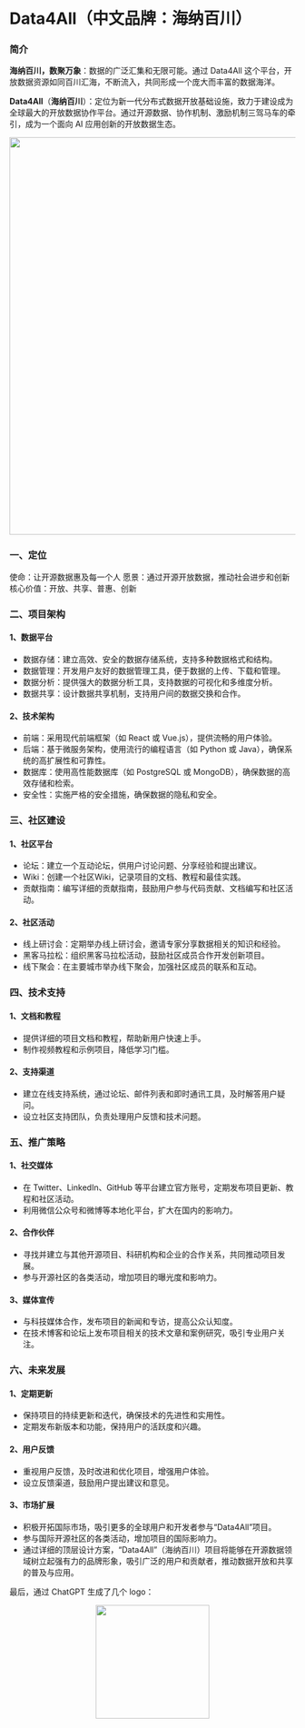 # Data4All（中文品牌：海纳百川）

### 简介
**海纳百川，数聚万象**：数据的广泛汇集和无限可能。通过 Data4All 这个平台，开放数据资源如同百川汇海，不断流入，共同形成一个庞大而丰富的数据海洋。

**Data4All**（**海纳百川**）：定位为新一代分布式数据开放基础设施，致力于建设成为全球最大的开放数据协作平台。通过开源数据、协作机制、激励机制三驾马车的牵引，成为一个面向 AI 应用创新的开放数据生态。

<div align=center>
<img src="https://github.com/user-attachments/assets/81e951b7-0be1-4cdb-a712-3fd5e25b1d42" width="700px">
</div>

### 一、定位
使命：让开源数据惠及每一个人
愿景：通过开源开放数据，推动社会进步和创新
核心价值：开放、共享、普惠、创新

### 二、项目架构

#### 1、数据平台

- 数据存储：建立高效、安全的数据存储系统，支持多种数据格式和结构。
- 数据管理：开发用户友好的数据管理工具，便于数据的上传、下载和管理。
- 数据分析：提供强大的数据分析工具，支持数据的可视化和多维度分析。
- 数据共享：设计数据共享机制，支持用户间的数据交换和合作。

#### 2、技术架构

- 前端：采用现代前端框架（如 React 或 Vue.js），提供流畅的用户体验。
- 后端：基于微服务架构，使用流行的编程语言（如 Python 或 Java），确保系统的高扩展性和可靠性。
- 数据库：使用高性能数据库（如 PostgreSQL 或 MongoDB），确保数据的高效存储和检索。
- 安全性：实施严格的安全措施，确保数据的隐私和安全。

### 三、社区建设

#### 1、社区平台

- 论坛：建立一个互动论坛，供用户讨论问题、分享经验和提出建议。
- Wiki：创建一个社区Wiki，记录项目的文档、教程和最佳实践。
- 贡献指南：编写详细的贡献指南，鼓励用户参与代码贡献、文档编写和社区活动。

#### 2、社区活动

- 线上研讨会：定期举办线上研讨会，邀请专家分享数据相关的知识和经验。
- 黑客马拉松：组织黑客马拉松活动，鼓励社区成员合作开发创新项目。
- 线下聚会：在主要城市举办线下聚会，加强社区成员的联系和互动。

### 四、技术支持

#### 1、文档和教程

- 提供详细的项目文档和教程，帮助新用户快速上手。
- 制作视频教程和示例项目，降低学习门槛。

#### 2、支持渠道

- 建立在线支持系统，通过论坛、邮件列表和即时通讯工具，及时解答用户疑问。
- 设立社区支持团队，负责处理用户反馈和技术问题。

### 五、推广策略

#### 1、社交媒体

- 在 Twitter、LinkedIn、GitHub 等平台建立官方账号，定期发布项目更新、教程和社区活动。
- 利用微信公众号和微博等本地化平台，扩大在国内的影响力。

#### 2、合作伙伴

- 寻找并建立与其他开源项目、科研机构和企业的合作关系，共同推动项目发展。
- 参与开源社区的各类活动，增加项目的曝光度和影响力。

#### 3、媒体宣传

- 与科技媒体合作，发布项目的新闻和专访，提高公众认知度。
- 在技术博客和论坛上发布项目相关的技术文章和案例研究，吸引专业用户关注。

### 六、未来发展

#### 1、定期更新

- 保持项目的持续更新和迭代，确保技术的先进性和实用性。
- 定期发布新版本和功能，保持用户的活跃度和兴趣。

#### 2、用户反馈

- 重视用户反馈，及时改进和优化项目，增强用户体验。
- 设立反馈渠道，鼓励用户提出建议和意见。

#### 3、市场扩展

- 积极开拓国际市场，吸引更多的全球用户和开发者参与“Data4All”项目。
- 参与国际开源社区的各类活动，增加项目的国际影响力。
- 通过详细的顶层设计方案，“Data4All”（海纳百川）项目将能够在开源数据领域树立起强有力的品牌形象，吸引广泛的用户和贡献者，推动数据开放和共享的普及与应用。

最后，通过 ChatGPT 生成了几个 logo：

<div align=center>
<img src="https://github.com/user-attachments/assets/0f461b9f-471c-4ddc-99d7-5ccaf6db87be" width="200px">
</div>
